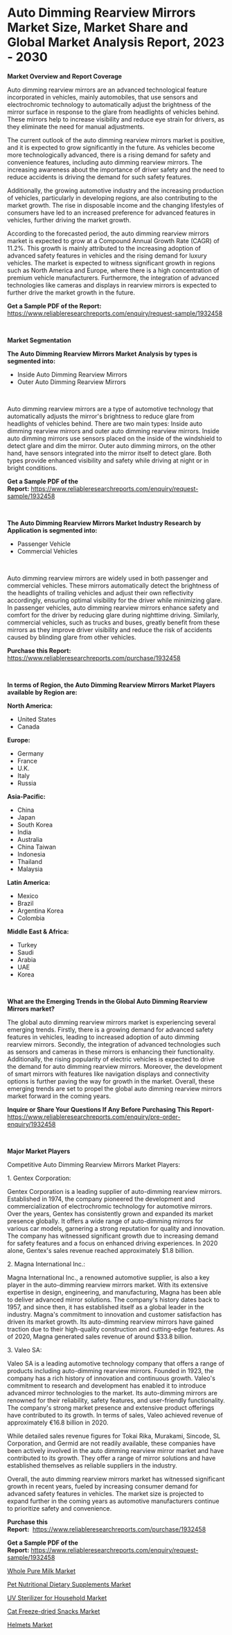 <p><h1>Auto Dimming Rearview Mirrors Market Size, Market Share and Global Market Analysis Report, 2023 - 2030</h1></p><p><strong>Market Overview and Report Coverage</strong></p>
<p><p>Auto dimming rearview mirrors are an advanced technological feature incorporated in vehicles, mainly automobiles, that use sensors and electrochromic technology to automatically adjust the brightness of the mirror surface in response to the glare from headlights of vehicles behind. These mirrors help to increase visibility and reduce eye strain for drivers, as they eliminate the need for manual adjustments.</p><p>The current outlook of the auto dimming rearview mirrors market is positive, and it is expected to grow significantly in the future. As vehicles become more technologically advanced, there is a rising demand for safety and convenience features, including auto dimming rearview mirrors. The increasing awareness about the importance of driver safety and the need to reduce accidents is driving the demand for such safety features.</p><p>Additionally, the growing automotive industry and the increasing production of vehicles, particularly in developing regions, are also contributing to the market growth. The rise in disposable income and the changing lifestyles of consumers have led to an increased preference for advanced features in vehicles, further driving the market growth.</p><p>According to the forecasted period, the auto dimming rearview mirrors market is expected to grow at a Compound Annual Growth Rate (CAGR) of 11.2%. This growth is mainly attributed to the increasing adoption of advanced safety features in vehicles and the rising demand for luxury vehicles. The market is expected to witness significant growth in regions such as North America and Europe, where there is a high concentration of premium vehicle manufacturers. Furthermore, the integration of advanced technologies like cameras and displays in rearview mirrors is expected to further drive the market growth in the future.</p></p>
<p><strong>Get a Sample PDF of the Report:</strong> <a href="https://www.reliableresearchreports.com/enquiry/request-sample/1932458">https://www.reliableresearchreports.com/enquiry/request-sample/1932458</a></p>
<p>&nbsp;</p>
<p><strong>Market Segmentation</strong></p>
<p><strong>The Auto Dimming Rearview Mirrors Market Analysis by types is segmented into:</strong></p>
<p><ul><li>Inside Auto Dimming Rearview Mirrors</li><li>Outer Auto Dimming Rearview Mirrors</li></ul></p>
<p>&nbsp;</p>
<p><p>Auto dimming rearview mirrors are a type of automotive technology that automatically adjusts the mirror's brightness to reduce glare from headlights of vehicles behind. There are two main types: Inside auto dimming rearview mirrors and outer auto dimming rearview mirrors. Inside auto dimming mirrors use sensors placed on the inside of the windshield to detect glare and dim the mirror. Outer auto dimming mirrors, on the other hand, have sensors integrated into the mirror itself to detect glare. Both types provide enhanced visibility and safety while driving at night or in bright conditions.</p></p>
<p><strong>Get a Sample PDF of the Report:</strong>&nbsp;<a href="https://www.reliableresearchreports.com/enquiry/request-sample/1932458">https://www.reliableresearchreports.com/enquiry/request-sample/1932458</a></p>
<p>&nbsp;</p>
<p><strong>The Auto Dimming Rearview Mirrors Market Industry Research by Application is segmented into:</strong></p>
<p><ul><li>Passenger Vehicle</li><li>Commercial Vehicles</li></ul></p>
<p>&nbsp;</p>
<p><p>Auto dimming rearview mirrors are widely used in both passenger and commercial vehicles. These mirrors automatically detect the brightness of the headlights of trailing vehicles and adjust their own reflectivity accordingly, ensuring optimal visibility for the driver while minimizing glare. In passenger vehicles, auto dimming rearview mirrors enhance safety and comfort for the driver by reducing glare during nighttime driving. Similarly, commercial vehicles, such as trucks and buses, greatly benefit from these mirrors as they improve driver visibility and reduce the risk of accidents caused by blinding glare from other vehicles.</p></p>
<p><strong>Purchase this Report:</strong>&nbsp; <a href="https://www.reliableresearchreports.com/purchase/1932458">https://www.reliableresearchreports.com/purchase/1932458</a></p>
<p>&nbsp;</p>
<p><strong>In terms of Region, the Auto Dimming Rearview Mirrors Market Players available by Region are:</strong></p>
<p>
    <p> <strong> North America: </strong>
        <ul>
            <li>United States</li>
            <li>Canada</li>
        </ul>
        </p> 
    <p> <strong> Europe: </strong>
        <ul>
            <li>Germany</li>
            <li>France</li>
            <li>U.K.</li>
            <li>Italy</li>
            <li>Russia</li>
        </ul>
        </p> 
    <p> <strong> Asia-Pacific: </strong>
        <ul>
            <li>China</li>
            <li>Japan</li>
            <li>South Korea</li>
            <li>India</li>
            <li>Australia</li>
            <li>China Taiwan</li>
            <li>Indonesia</li>
            <li>Thailand</li>
            <li>Malaysia</li>
        </ul>
        </p> 
    <p> <strong> Latin America: </strong>
        <ul>
            <li>Mexico</li>
            <li>Brazil</li>
            <li>Argentina Korea</li>
            <li>Colombia</li>
        </ul>
        </p> 
    <p> <strong> Middle East & Africa: </strong>
        <ul>
            <li>Turkey</li>
            <li>Saudi</li>
            <li>Arabia</li>
            <li>UAE</li>
            <li>Korea</li>
        </ul>
    </p>
    </p>
<p>&nbsp;</p>
<p><strong>What are the Emerging Trends in the Global Auto Dimming Rearview Mirrors market?</strong></p>
<p><p>The global auto dimming rearview mirrors market is experiencing several emerging trends. Firstly, there is a growing demand for advanced safety features in vehicles, leading to increased adoption of auto dimming rearview mirrors. Secondly, the integration of advanced technologies such as sensors and cameras in these mirrors is enhancing their functionality. Additionally, the rising popularity of electric vehicles is expected to drive the demand for auto dimming rearview mirrors. Moreover, the development of smart mirrors with features like navigation displays and connectivity options is further paving the way for growth in the market. Overall, these emerging trends are set to propel the global auto dimming rearview mirrors market forward in the coming years.</p></p>
<p><strong>Inquire or Share Your Questions If Any Before Purchasing This Report</strong>- <a href="https://www.reliableresearchreports.com/enquiry/pre-order-enquiry/1932458">https://www.reliableresearchreports.com/enquiry/pre-order-enquiry/1932458</a></p>
<p>&nbsp;</p>
<p><strong>Major Market Players</strong></p>
<p><p>Competitive Auto Dimming Rearview Mirrors Market Players:</p><p>1. Gentex Corporation:</p><p>Gentex Corporation is a leading supplier of auto-dimming rearview mirrors. Established in 1974, the company pioneered the development and commercialization of electrochromic technology for automotive mirrors. Over the years, Gentex has consistently grown and expanded its market presence globally. It offers a wide range of auto-dimming mirrors for various car models, garnering a strong reputation for quality and innovation. The company has witnessed significant growth due to increasing demand for safety features and a focus on enhanced driving experiences. In 2020 alone, Gentex's sales revenue reached approximately $1.8 billion.</p><p>2. Magna International Inc.:</p><p>Magna International Inc., a renowned automotive supplier, is also a key player in the auto-dimming rearview mirrors market. With its extensive expertise in design, engineering, and manufacturing, Magna has been able to deliver advanced mirror solutions. The company's history dates back to 1957, and since then, it has established itself as a global leader in the industry. Magna's commitment to innovation and customer satisfaction has driven its market growth. Its auto-dimming rearview mirrors have gained traction due to their high-quality construction and cutting-edge features. As of 2020, Magna generated sales revenue of around $33.8 billion.</p><p>3. Valeo SA:</p><p>Valeo SA is a leading automotive technology company that offers a range of products including auto-dimming rearview mirrors. Founded in 1923, the company has a rich history of innovation and continuous growth. Valeo's commitment to research and development has enabled it to introduce advanced mirror technologies to the market. Its auto-dimming mirrors are renowned for their reliability, safety features, and user-friendly functionality. The company's strong market presence and extensive product offerings have contributed to its growth. In terms of sales, Valeo achieved revenue of approximately €16.8 billion in 2020.</p><p>While detailed sales revenue figures for Tokai Rika, Murakami, Sincode, SL Corporation, and Germid are not readily available, these companies have been actively involved in the auto dimming rearview mirror market and have contributed to its growth. They offer a range of mirror solutions and have established themselves as reliable suppliers in the industry.</p><p>Overall, the auto dimming rearview mirrors market has witnessed significant growth in recent years, fueled by increasing consumer demand for advanced safety features in vehicles. The market size is projected to expand further in the coming years as automotive manufacturers continue to prioritize safety and convenience.</p></p>
<p><strong>Purchase this Report:</strong>&nbsp;&nbsp;<a href="https://www.reliableresearchreports.com/purchase/1932458">https://www.reliableresearchreports.com/purchase/1932458</a></p>
<p></p>
<p><strong>Get a Sample PDF of the Report:</strong>&nbsp;<a href="https://www.reliableresearchreports.com/enquiry/request-sample/1932458">https://www.reliableresearchreports.com/enquiry/request-sample/1932458</a></p>
<p><p><a href="https://www.linkedin.com/pulse/whole-pure-milk-market-research-report-provides-thorough-industry-irbif/">Whole Pure Milk Market</a></p><p><a href="https://www.linkedin.com/pulse/decoding-pet-nutritional-dietary-supplements-market-deep-dive-ebynf/">Pet Nutritional Dietary Supplements Market</a></p><p><a href="https://medium.com/@margaretlee84/uv-sterilizer-for-household-market-the-key-to-successful-business-strategy-forecast-till-2030-ef99819147e7">UV Sterilizer for Household Market</a></p><p><a href="https://www.linkedin.com/pulse/decoding-cat-freeze-dried-snacks-market-deep-dive-latest-c5knf/">Cat Freeze-dried Snacks Market</a></p><p><a href="https://medium.com/@lindabrewer15/helmets-market-size-market-outlook-and-market-forecast-2023-to-2030-70c7707a3f08">Helmets Market</a></p></p>